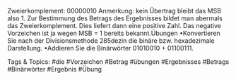 Zweierkomplement:  00000010
Anmerkung: kein Übertrag bleibt das MSB also 1. Zur Bestimmung des Betrags des Ergebnisses bildet man abermals das 
Zweierkomplement. Dies liefert dann eine positive Zahl. Das negative Vorzeichen ist ja wegen MSB = 1 bereits bekannt.Übungen
•Konvertieren Sie nach der Divisionsmethode 285dezin die binäre bzw. hexadezimale Darstellung.
•Addieren Sie die Binärwörter 01010010 + 01100111.

   Tags & Topics:
   #die
   #Vorzeichen
   #Betrag
   #übungen
   #Ergebnisses
   #Betrags
   #Binärwörter
   #Ergebnis
   #Übung